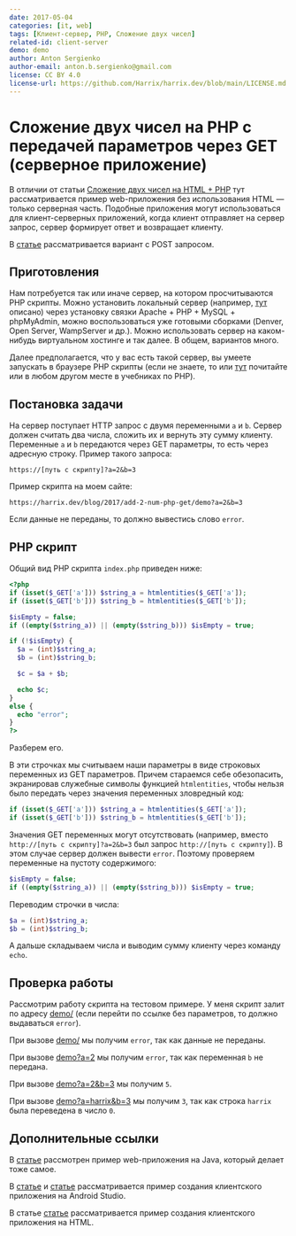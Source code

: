 ```yaml
---
date: 2017-05-04
categories: [it, web]
tags: [Клиент-сервер, PHP, Сложение двух чисел]
related-id: client-server
demo: demo
author: Anton Sergienko
author-email: anton.b.sergienko@gmail.com
license: CC BY 4.0
license-url: https://github.com/Harrix/harrix.dev/blob/main/LICENSE.md
---
```


# Сложение двух чисел на PHP с передачей параметров через GET (серверное приложение)

В отличии от статьи [Сложение двух чисел на HTML + PHP](https://github.com/Harrix/harrix.dev-blog-2015/tree/main/add-2-num-php) тут рассматривается пример web-приложения без использования HTML — только серверная часть. Подобные приложения могут использоваться для клиент-серверных приложений, когда клиент отправляет на сервер запрос, сервер формирует ответ и возвращает клиенту.

В [статье](https://github.com/Harrix/harrix.dev-blog-2017/tree/main/add-2-num-php-post) рассматривается вариант с POST запросом.

## Приготовления

Нам потребуется так или иначе сервер, на котором просчитываются PHP скрипты. Можно установить локальный сервер (например, [тут](https://github.com/Harrix/harrix.dev-blog-2018/blob/main/apache-php-mysql/apache-php-mysql.md) описано) через установку связки Apache + PHP + MySQL + phpMyAdmin, можно воспользоваться уже готовыми сборками (Denver, Open Server, WampServer и др.). Можно использовать сервер на каком-нибудь виртуальном хостинге и так далее. В общем, вариантов много.

Далее предполагается, что у вас есть такой сервер, вы умеете запускать в браузере PHP скрипты (если не знаете, то или [тут](https://github.com/Harrix/harrix.dev-blog-2018/blob/main/apache-php-mysql/apache-php-mysql.md) почитайте или в любом другом месте в учебниках по PHP).

## Постановка задачи

На сервер поступает HTTP запрос с двумя переменными `a` и `b`. Сервер должен считать два числа, сложить их и вернуть эту сумму клиенту. Переменные `a` и `b` передаются через GET параметры, то есть через адресную строку. Пример такого запроса:

```text
https://[путь с скрипту]?a=2&b=3
```

Пример скрипта на моем сайте:

```text
https://harrix.dev/blog/2017/add-2-num-php-get/demo?a=2&b=3
```

Если данные не переданы, то должно вывестись слово `error`.

## PHP скрипт

Общий вид PHP скрипта `index.php` приведен ниже:

```php
<?php
if (isset($_GET['a'])) $string_a = htmlentities($_GET['a']);
if (isset($_GET['b'])) $string_b = htmlentities($_GET['b']);

$isEmpty = false;
if ((empty($string_a)) || (empty($string_b))) $isEmpty = true;

if (!$isEmpty) {
  $a = (int)$string_a;
  $b = (int)$string_b;

  $c = $a + $b;

  echo $c;
}
else {
  echo "error";
}
?>
```

Разберем его.

В эти строчках мы считываем наши параметры в виде строковых переменных из GET параметров. Причем стараемся себе обезопасить, экранировав служебные символы функцией `htmlentities`, чтобы нельзя было передать через значения переменных зловредный код:

```php
if (isset($_GET['a'])) $string_a = htmlentities($_GET['a']);
if (isset($_GET['b'])) $string_b = htmlentities($_GET['b']);
```

Значения GET переменных могут отсутствовать (например, вместо `http://[путь с скрипту]?a=2&b=3` был запрос `http://[путь с скрипту]`). В этом случае сервер должен вывести `error`. Поэтому проверяем переменные на пустоту содержимого:

```php
$isEmpty = false;
if ((empty($string_a)) || (empty($string_b))) $isEmpty = true;
```

Переводим строчки в числа:

```php
$a = (int)$string_a;
$b = (int)$string_b;
```

А дальше складываем числа и выводим сумму клиенту через команду `echo`.

## Проверка работы

Рассмотрим работу скрипта на тестовом примере. У меня скрипт залит по адресу [demo/](https://github.com/Harrix/harrix.dev-blog-2017/tree/main/add-2-num-php-get/demo) (если перейти по ссылке без параметров, то должно выдаваться `error`).

При вызове [demo/](https://github.com/Harrix/harrix.dev-blog-2017/tree/main/add-2-num-php-get/demo) мы получим `error`, так как данные не переданы.

При вызове [demo?a=2](https://github.com/Harrix/harrix.dev-blog-2017/tree/main/add-2-num-php-get/demo?a=2) мы получим `error`, так как переменная `b` не передана.

При вызове [demo?a=2&b=3](https://github.com/Harrix/harrix.dev-blog-2017/tree/main/add-2-num-php-get/demo?a=2&b=3) мы получим `5`.

При вызове [demo?a=harrix&b=3](https://github.com/Harrix/harrix.dev-blog-2017/tree/main/add-2-num-php-get/demo?a=harrix&b=3) мы получим `3`, так как строка `harrix` была переведена в число `0`.

## Дополнительные ссылки

В [статье](https://github.com/Harrix/harrix.dev-blog-2017/blob/main/add-2-num-java-get/add-2-num-java-get.md) рассмотрен пример web-приложения на Java, который делает тоже самое.

В [статье](https://github.com/Harrix/harrix.dev-blog-2017/blob/main/add-2-num-apache-http/add-2-num-apache-http.md) и [статье](https://github.com/Harrix/harrix.dev-blog-2017/blob/main/add-2-num-http-url-connection/add-2-num-http-url-connection.md) рассматривается пример создания клиентского приложения на Android Studio.

В статье [статье](https://github.com/Harrix/harrix.dev-blog-2017/blob/main/add-2-num-html-get/add-2-num-html-get.md) рассматривается пример создания клиентского приложения на HTML.
